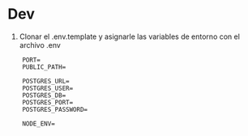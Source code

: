 # Dev

1. Clonar el .env.template y asignarle las variables de entorno con el archivo .env
```
    PORT=
    PUBLIC_PATH=

    POSTGRES_URL=
    POSTGRES_USER=
    POSTGRES_DB=
    POSTGRES_PORT=
    POSTGRES_PASSWORD=

    NODE_ENV=
```
